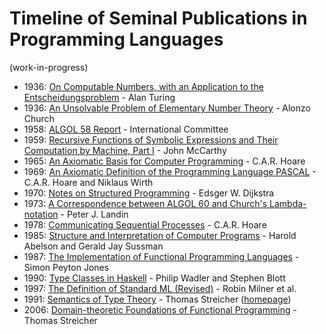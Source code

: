 # Timeline of Seminal Publications in Programming Languages

(work-in-progress)

- 1936: [On Computable Numbers, with an Application to the Entscheidungsproblem](https://scholar.google.com/scholar?q=On+Computable+Numbers+with+an+Application+to+the+Entscheidungsproblem+turing) - Alan Turing
- 1936: [An Unsolvable Problem of Elementary Number Theory](https://scholar.google.com/scholar?q=An+Unsolvable+Problem+of+Elementary+Number+Theory+church) - Alonzo Church
- 1958: [ALGOL 58 Report](https://scholar.google.com/scholar?q=ALGOL+58+Report) - International Committee
- 1959: [Recursive Functions of Symbolic Expressions and Their Computation by Machine, Part I](https://scholar.google.com/scholar?q=Recursive+Functions+of+Symbolic+Expressions+and+Their+Computation+by+Machine+mccarthy) - John McCarthy
- 1965: [An Axiomatic Basis for Computer Programming](https://scholar.google.com/scholar?q=An+Axiomatic+Basis+for+Computer+Programming+hoare) - C.A.R. Hoare
- 1969: [An Axiomatic Definition of the Programming Language PASCAL](https://scholar.google.com/scholar?q=An+Axiomatic+Definition+of+the+Programming+Language+PASCAL+hoare+wirth) - C.A.R. Hoare and Niklaus Wirth
- 1970: [Notes on Structured Programming](https://scholar.google.com/scholar?q=Notes+on+Structured+Programming+dijkstra) - Edsger W. Dijkstra
- 1973: [A Correspondence between ALGOL 60 and Church's Lambda-notation](https://scholar.google.com/scholar?q=A+Correspondence+between+ALGOL+60+and+Church%27s+Lambda+notation+landin) - Peter J. Landin
- 1978: [Communicating Sequential Processes](https://scholar.google.com/scholar?q=Communicating+Sequential+Processes+hoare) - C.A.R. Hoare
- 1985: [Structure and Interpretation of Computer Programs](https://scholar.google.com/scholar?q=Structure+and+Interpretation+of+Computer+Programs+abelson+sussman) - Harold Abelson and Gerald Jay Sussman
- 1987: [The Implementation of Functional Programming Languages](https://scholar.google.com/scholar?q=The+Implementation+of+Functional+Programming+Languages+peyton+jones) - Simon Peyton Jones
- 1990: [Type Classes in Haskell](https://scholar.google.com/scholar?q=Type+Classes+in+Haskell+wadler+blott) - Philip Wadler and Stephen Blott
- 1997: [The Definition of Standard ML (Revised)](https://scholar.google.com/scholar?q=The+Definition+of+Standard+ML+Revised+milner) - Robin Milner et al.
- 1991: [Semantics of Type Theory](https://scholar.google.com/scholar?q=Semantics+of+Type+Theory+Correctness+Completeness+and+Independence+Results+streicher) - Thomas Streicher ([homepage](https://www2.mathematik.tu-darmstadt.de/~streicher/))
- 2006: [Domain-theoretic Foundations of Functional Programming](https://scholar.google.com/scholar?q=Domain-theoretic+Foundations+of+Functional+Programming+streicher) - Thomas Streicher



